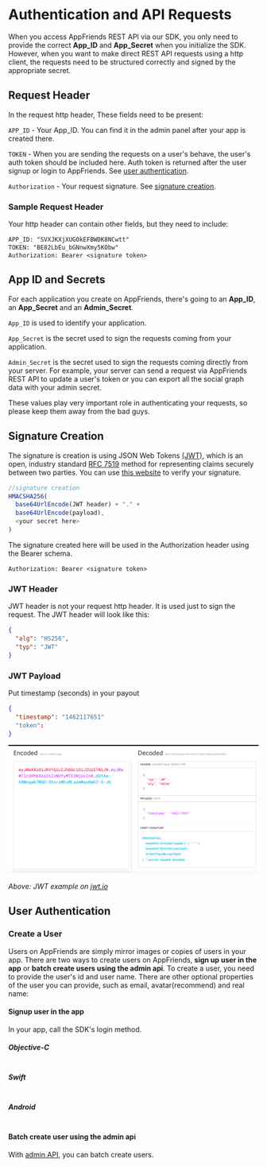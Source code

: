# Authentication and API Requests

When you access AppFriends REST API via our SDK, you only need to provide the correct **App_ID** and **App_Secret** when you initialize the SDK. However, when you want to make direct REST API requests using a http client, the requests need to be structured correctly and signed by the appropriate secret. 

## Request Header
In the request http header, These fields need to be present:

`APP_ID` - Your App_ID. You can find it in the admin panel after your app is created there.

`TOKEN` - When you are sending the requests on a user's behave, the user's auth token should be included here. Auth token is returned after the user signup or login to AppFriends. See [user authentication](#user-authentication).

`Authorization` - Your request signature. See [signature creation](#signature-creation).

### Sample Request Header
Your http header can contain other fields, but they need to include:

```
APP_ID: "SVXJKXjXUGOkEFBWDK8NCwtt"
TOKEN: "BE82LbEu_bGNnwXmy5KObw"
Authorization: Bearer <signature token>
```

## App ID and Secrets
For each application you create on AppFriends, there's going to an **App_ID**, an **App_Secret** and an **Admin_Secret**. 

`App_ID` is used to identify your application.

`App_Secret` is the secret used to sign the requests coming from your application. 

`Admin_Secret` is the secret used to sign the requests coming directly from your server. For example, your server can send a request via AppFriends REST API to update a user's token or you can export all the social graph data with your admin secret.

These values play very important role in authenticating your requests, so please keep them away from the bad guys. 

## Signature Creation
The signature is creation is using JSON Web Tokens [(JWT)](https://jwt.io/), which is an open, industry standard [RFC 7519](https://tools.ietf.org/html/rfc7519) method for representing claims securely between two parties. You can use [this website](https://jwt.io/) to verify your signature.

```javascript
//signature creation
HMACSHA256(
  base64UrlEncode(JWT header) + "." +
  base64UrlEncode(payload),
  <your secret here>
)
```
The signature created here will be used in the Authorization header using the Bearer schema.

	Authorization: Bearer <signature token>
	
### JWT Header
JWT header is not your request http header. It is used just to sign the request. The JWT header will look like this:

```json
{
  "alg": "HS256",
  "typ": "JWT"
}
```
### JWT Payload
Put timestamp (seconds) in your payout
```json
{
  "timestamp": "1462117651"
  "token": 
}
```

![Screenshot](images/jwt.png)

*Above: JWT example on [jwt.io](https://jwt.io/)*

## User Authentication
### Create a User
Users on AppFriends are simply mirror images or copies of users in your app. There are two ways to create users on AppFriends, **sign up user in the app** or **batch create users using the admin api**. To create a user, you need to provide the user's id and user name. There are other optional properties of the user you can provide, such as email, avatar(recommend) and real name:

#### Signup user in the app
In your app, call the SDK's login method.

##### Objective-C
```objc
```

##### Swift
```swift
```

##### Android
```java
```

#### Batch create user using the admin api
With [admin API](api/#admin-apis), you can batch create users.



  